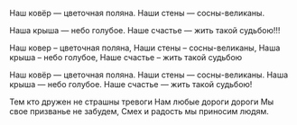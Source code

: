 Наш ковёр — цветочная поляна.
Наши стены — сосны-великаны.

Наша крыша — небо голубое.
Наше счастье — жить такой судьбою!!!


Наш ковер – цветочная поляна, 
Наши стены – сосны-великаны,
Наша крыша – небо голубое,
Наше счастье – жить такой судьбою


Наш ковёр — цветочная поляна.
Наши стены — сосны-великаны.
Наша крыша — небо голубое.
Наше счастье — жить такой судьбою!

Тем кто дружен не страшны тревоги
Нам любые дороги дороги
Мы свое призванье не забудем,
Смех и радость мы приносим людям.


